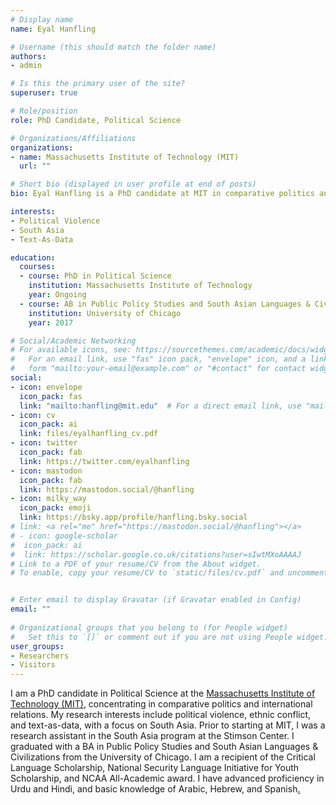 ```yaml
---
# Display name
name: Eyal Hanfling

# Username (this should match the folder name)
authors:
- admin

# Is this the primary user of the site?
superuser: true

# Role/position
role: PhD Candidate, Political Science

# Organizations/Affiliations
organizations:
- name: Massachusetts Institute of Technology (MIT)
  url: ""

# Short bio (displayed in user profile at end of posts)
bio: Eyal Hanfling is a PhD candidate at MIT in comparative politics and international relations.

interests:
- Political Violence
- South Asia
- Text-As-Data

education:
  courses:
  - course: PhD in Political Science
    institution: Massachusetts Institute of Technology
    year: Ongoing
  - course: AB in Public Policy Studies and South Asian Languages & Civilizations
    institution: University of Chicago
    year: 2017

# Social/Academic Networking
# For available icons, see: https://sourcethemes.com/academic/docs/widgets/#icons
#   For an email link, use "fas" icon pack, "envelope" icon, and a link in the
#   form "mailto:your-email@example.com" or "#contact" for contact widget.
social:
- icon: envelope
  icon_pack: fas
  link: "mailto:hanfling@mit.edu"  # For a direct email link, use "mailto:hanfling@mit.edu".
- icon: cv
  icon_pack: ai
  link: files/eyalhanfling_cv.pdf
- icon: twitter
  icon_pack: fab
  link: https://twitter.com/eyalhanfling
- icon: mastodon
  icon_pack: fab
  link: https://mastodon.social/@hanfling
- icon: milky_way
  icon_pack: emoji
  link: https://bsky.app/profile/hanfling.bsky.social
# link: <a rel="me" href="https://mastodon.social/@hanfling"></a>
# - icon: google-scholar
#  icon_pack: ai
#  link: https://scholar.google.co.uk/citations?user=sIwtMXoAAAAJ
# Link to a PDF of your resume/CV from the About widget.
# To enable, copy your resume/CV to `static/files/cv.pdf` and uncomment the lines below.  


# Enter email to display Gravatar (if Gravatar enabled in Config)
email: ""
  
# Organizational groups that you belong to (for People widget)
#   Set this to `[]` or comment out if you are not using People widget.  
user_groups:
- Researchers
- Visitors
---
```


I am a PhD candidate in Political Science at the [Massachusetts Institute of Technology (MIT)](https://polisci.mit.edu/people/eyal-hanfling), concentrating in comparative politics and international relations. My research interests include political violence, ethnic conflict, and text-as-data, with a focus on South Asia. Prior to starting at MIT, I was a research assistant in the South Asia program at the Stimson Center. I graduated with a BA in Public Policy Studies and South Asian Languages & Civilizations from the University of Chicago. I am a recipient of the Critical Language Scholarship, National Security Language Initiative for Youth Scholarship, and NCAA All-Academic award. I have advanced proficiency in Urdu and Hindi, and basic knowledge of Arabic, Hebrew, and Spanish<a rel="me" href="https://mastodon.social/@hanfling">.</a>

<!---
<script type="text/javascript" src="https://cdnjs.cloudflare.com/ajax/libs/vocalizer/1.0.0/vocalizer.min.js"></script>

<span class="vocalizer" data-source="files/pronounce.m4a" data-lang="English">Eyal</span> is a Hebrew name — you can pronounce it like _hey y'all_.
-->
